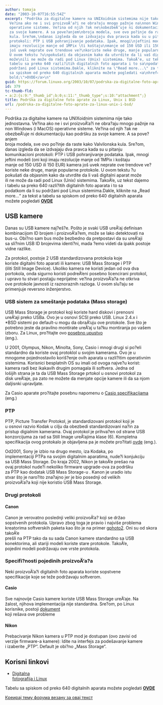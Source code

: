 ```yaml
---
author: tomaja
date: "2003-10-07T16:55:54Z"
excerpt: "Podrška za digitalne kamere na UNIXoidnim sistemima nije tako\njednostavna.
  Ve?ina ako ne i svi proizvoÄ‘a?i ne obra?aju mnogo pažnje na\nnon Windows (i MacOS)
  operativne sisteme. Ve?ina od njih ?ak ne\nobezbeÄ‘uje ni dokumentaciju kao podršku
  za svoje kamere. A sa pove?anjem\nbroja modela, sve ovo po?inje da raste kako Valvilonska
  kula. Sre?om,\ndanas izgleda da se izdvajaju dva pravca kada su u pitanju\nkomunikacioni
  protokoli: PTP i USB pohranjivanje podataka. Ipak, mnogi\njeftini modeli (oni koji
  imaju rezolucije manje od 1MPix \ti koštaju\nmanje od 150 USD ili 150 EUR) kamera
  još uvek neprate ove trendove ve?\nkoriste neke druge, manje popularne protokole.
  U ovom tekstu ?u\npokušati da objasnim kako da utvrdite da li vaš digitalni aparat
  može\nili ne može da radi pod Linux (Unix) sistemima. TakoÄ‘e, uz tekst dajemo\ni
  tabelu sa preko 640 razli?itih digitalnih foto aparata i to sa\npodatkom da li su
  podržani pod Linux sistemima.Dakle, kliknite na \"Read more...\" za tekst a tabelu
  sa spiskom od preko 640 digitalnih aparata možete pogledati <a\nhref=\"http://www.mandrake.co.yu/dig_kam_tab.html\"\nstyle=\"font-weight:
  bold;\">OVDE</a>\n"
guid: https://forum.linuxo.org/2003/10/07/podrska-za-digitalne-foto-aprate-za-linux-unix-i-bsd/
id: 379
tc-thumb-fld:
- a:2:{s:9:"_thumb_id";b:0;s:11:"_thumb_type";s:10:"attachment";}
title: Podrška za digitalne foto aprate za Linux, Unix i BSD
url: /podrska-za-digitalne-foto-aprate-za-linux-unix-i-bsd/
---
```

Podrška za digitalne kamere na UNIXoidnim sistemima nije tako  
jednostavna. Ve?ina ako ne i svi proizvoÄ‘a?i ne obra?aju mnogo pažnje na  
non Windows (i MacOS) operativne sisteme. Ve?ina od njih ?ak ne  
obezbeÄ‘uje ni dokumentaciju kao podršku za svoje kamere. A sa pove?anjem  
broja modela, sve ovo po?inje da raste kako Valvilonska kula. Sre?om,  
danas izgleda da se izdvajaju dva pravca kada su u pitanju  
komunikacioni protokoli: PTP i USB pohranjivanje podataka. Ipak, mnogi  
jeftini modeli (oni koji imaju rezolucije manje od 1MPix i koštaju  
manje od 150 USD ili 150 EUR) kamera još uvek neprate ove trendove ve?  
koriste neke druge, manje popularne protokole. U ovom tekstu ?u  
pokušati da objasnim kako da utvrdite da li vaš digitalni aparat može  
ili ne može da radi pod Linux (Unix) sistemima. TakoÄ‘e, uz tekst dajemo  
i tabelu sa preko 640 razli?itih digitalnih foto aparata i to sa  
podatkom da li su podržani pod Linux sistemima.Dakle, kliknite na &#8222;Read more&#8230;&#8220; za tekst a tabelu sa spiskom od preko 640 digitalnih aparata možete pogledati <a
 href="http://www.mandrake.co.yu/dig_kam_tab.html"
 style="font-weight: bold;">OVDE</a><!--break-->

## USB kamere  


Danas su USB kamere naj?eš?e. Pošto je svaki USB ureÄ‘aj definisan  
kombinacijom ID brojem i proizvoÄ‘a?em, može se lako detektovati na  
bus-u. Obi?no sam bus može bezbedno da pretpostavi da su ureÄ‘aji  
sa sli?nim USB ID brojevima identi?ni, mada ?emo videti da ipakk postoje  
vidne razlike. 

Za protokol, postoje 2 USB standardizovana protokola koje  
koriste digitalni foto aparati ili kamere: USB Mass Storage i PTP  
(iliti Still Image Device). Ukoliko kamera ne koristi jedan od ova dva  
portokola, onda sigurno koristi podreÄ‘eni posebno licencirani protokol,  
i upravo tu stvari postajju neprijatne: ve?ina proizvoÄ‘a?a ne otkriva  
ove protokole javnosti iz raznoraznih razloga. U ovom slu?aju se  
primenjuje reversno inženjerstvo. 

### USB sistem za smeštanje podataka (Mass storage)  


USB Mass Storage je protokol koji koriste hard diskovi i prenosni  
ureÄ‘aji preko USBa. Ovo je u osnovi SCSI preko USB. Linux 2.4.x i  
*BSD sistemi po default-u mogu da obraÄ‘uju ove protokole. Sve što je  
potrebno jeste da pravilno montirate ureÄ‘aj u ta?ku montiranja po vašem  
izboru. Za Linux, pro?itajte ovo [posebno upustvo](http://www.linux-usb.org/USB-guide/x498.html)  
(eng.). 

U 2001, Olympus, Nikon, Minolta, Sony, Casio i mnogi drugi si po?eli  
standardno da koriste ovaj protoklol u svojim kamerama. Ovo je u  
mnogome pojednostavilo koriš?enje ovih aparata u razli?itim operativnim  
sistemima. Korisnici besplatnih OS su imali od ovoga najve?u korist:  
kamera radi bez ikakavih drugim pomagala ili softvera. Jedna od  
lošijih strana je ta da USB Mass Storage prtokol u osnovi protokol za  
disk ureÄ‘aje, pa zato ne možete da menjate opcije kamere ili da sa njom  
daljisnki upravljate. 

Za Casio aparate pro?itajte posebnu napomenu o [Casio specifikacijama](#casio-specifics) (eng.) 

### PTP

PTP, Picture Transfer Protokol, je standardizovani protokol koji je  
u osnovi razvio Kodak u cilju da obezbedi standardizovani na?in za  
pristup digialnim kamerama. Ovaj protokol je prihva?en od strane USB  
konzorcijuma za rad sa Still Image ureÄ‘ajima klase (6). Kompletna  
specifikacija ovog protokalo je objavljena pa je možete pro?itati [ovde](http://ptp.sourceforge.net/) (eng.). 

Od2001, Sony je izbio na drugo mesto, iza Kodaka, po  
implementaciji PTPa na svojim digitalnim aparatima, nude?i konjukciju  
sa USB Mass Storage. Do kraja 2002, Nikon je takoÄ‘e prešao na  
ovaj protokol nude?i nekoliko firmware upgrade-ova za podršku  
za PTP kao dodatak USB Mass Storage-u . Kanon je uradio istu  
stvar što je naro?ito zna?ajno jer je bio posednji od velikih  
proizvoÄ‘a?a koji nije koristio USB Mass Storage. 

### Drugi protokoli

#### Canon

Canon je verovatno poslednji veliki proizvoÄ‘a? koji se držao  
sopstvenih protokola. Upravo zbog toga je pravio i najviše problema  
kreatorima softverskih paketa kao što je na primer [gphoto2](http://gphoto.sf.net/). Oni su od skora takoÄ‘e  
prešli na PTP tako da su sada Canon kamere standardno sa USB  
konektorima, ali stariji modeli koriste stare protokole. TakoÄ‘e,  
pojedini modeli podržavaju ove vrste protokola. 

### Specifi?nosti pojedinih proizvoÄ‘a?a

Neki proizvoÄ‘a?i digitalnih foto aparata koriste sopstvene  
specifikacije koje se teže podržavaju softverom.

 <a name="casio-specifics"></a><a name="casio-specifics"></p> 

<h4>
  Casio
</h4>

<p>
  </a>
</p>

<p>
  Sve najnovije Casio kamere koriste USB Mass Storage ureÄ‘aje. Na<br /> žalost, njihova implementacija nije standardna. Sre?om, po Linux<br /> korisnike, postoji <a href="http://www.harald-schreiber.de/">dokument</a><br /> koji rešava ove probleme
</p>

<p>
  <a name="nikon-specifics"></p> 
  
  <h4>
    Nikon
  </h4>
  
  <p>
    </a>
  </p>
  
  <p>
    Prebacivanje Nikon kamera u PTP mod je dostupan (ovo zavisi od<br /> verzije firmware-a kamere): Idite na interfejs za podešavanje kamere<br /> i izaberite &#8222;PTP&#8220;. Default je obi?no &#8222;Mass Storage&#8220;.
  </p>
  
  <h2>
    Korisni linkovi
  </h2>
  
  <ul>
    <li>
      <a href="http://www.geocities.com/piccolbo/dplinux.html">Digitalna<br /> fotografija i Linux</a>
    </li>
  </ul>
  
  <p>
    Tabelu sa spiskom od preko 640 digitalnih aparata možete pogledati <a
 href="http://www.mandrake.co.yu/dig_kam_tab.html"
 style="font-weight: bold;">OVDE</a>
  </p>
  
  <p>
    <a href="https://linuxo.org/nova-tema-na-forumu/?se_pid=379">Креирај тему форума везану за овај текст</a>
  </p>